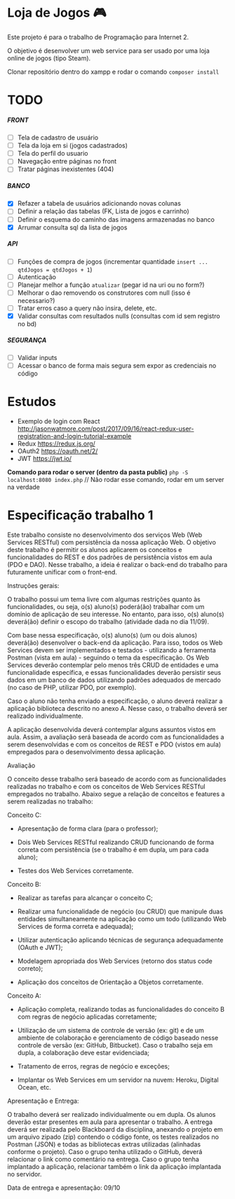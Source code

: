 # Loja de Jogos :video_game:
Este projeto é para o trabalho de Programação para Internet 2.

O objetivo é desenvolver um web service para ser usado por uma loja online de jogos (tipo Steam).

Clonar repositório dentro do xampp e rodar o comando `composer install`

# TODO
##### FRONT
- [ ] Tela de cadastro de usuário
- [ ] Tela da loja em si (jogos cadastrados)
- [ ] Tela do perfil do usuario
- [ ] Navegação entre páginas no front
- [ ] Tratar páginas inexistentes (404)

##### BANCO
- [X] Refazer a tabela de usuários adicionando novas colunas
- [ ] Definir a relação das tabelas (FK, Lista de jogos e carrinho)
- [ ] Definir o esquema do caminho das imagens armazenadas no banco
- [X] Arrumar consulta sql da lista de jogos

##### API
- [ ] Funções de compra de jogos (incrementar quantidade `insert ... qtdJogos = qtdJogos + 1`)
- [ ] Autenticação
- [ ] Planejar melhor a função `atualizar` (pegar id na uri ou no form?)
- [ ] Melhorar o dao removendo os construtores com null (isso é necessario?)
- [ ] Tratar erros caso a query não insira, delete, etc.
- [X] Validar consultas com resultados nulls (consultas com id sem registro no bd)

##### SEGURANÇA
- [ ] Validar inputs
- [ ] Acessar o banco de forma mais segura sem expor as credenciais no código

# Estudos

- Exemplo de login com React http://jasonwatmore.com/post/2017/09/16/react-redux-user-registration-and-login-tutorial-example
- Redux https://redux.js.org/
- OAuth2 https://oauth.net/2/
- JWT https://jwt.io/

**Comando para rodar o server (dentro da pasta public)**
`php -S localhost:8080 index.php` // Não rodar esse comando, rodar em um server na verdade

# Especificação trabalho 1
Este trabalho consiste no desenvolvimento dos serviços Web (Web Services RESTful) com persistência da nossa aplicação Web. O objetivo deste trabalho é permitir os alunos aplicarem os conceitos e funcionalidades do REST e dos padrões de persistência vistos em aula (PDO e DAO). Nesse trabalho, a ideia é realizar o back-end do trabalho para futuramente unificar com o front-end.

Instruções gerais:

O trabalho possui um tema livre com algumas restrições quanto às funcionalidades, ou seja, o(s) aluno(s) poderá(ão) trabalhar com um domínio de aplicação de seu interesse. No entanto, para isso, o(s) aluno(s) deverá(ão) definir o escopo do trabalho (atividade dada no dia 11/09).

Com base nessa especificação, o(s) aluno(s) (um ou dois alunos) deverá(ão) desenvolver o back-end da aplicação. Para isso, todos os Web Services devem ser implementados e testados - utilizando a ferramenta Postman (vista em aula) - seguindo o tema da especificação. Os Web Services deverão contemplar pelo menos três CRUD de entidades e uma funcionalidade específica, e essas funcionalidades deverão persistir seus dados em um banco de dados utilizando padrões adequados de mercado (no caso de PHP, utilizar PDO, por exemplo).

Caso o aluno não tenha enviado a especificação, o aluno deverá realizar a aplicação biblioteca descrito no anexo A. Nesse caso, o trabalho deverá ser realizado individualmente.

A aplicação desenvolvida deverá contemplar alguns assuntos vistos em aula. Assim, a avaliação será baseada de acordo com as funcionalidades a serem desenvolvidas e com os conceitos de REST e PDO (vistos em aula) empregados para o desenvolvimento dessa aplicação.

Avaliação

O conceito desse trabalho será baseado de acordo com as funcionalidades realizadas no trabalho e com os conceitos de Web Services RESTful empregados no trabalho. Abaixo segue a relação de conceitos e features a serem realizadas no trabalho:

Conceito C:

- Apresentação de forma clara (para o professor);

- Dois Web Services RESTful realizando CRUD funcionando de forma correta com persistência (se o trabalho é em dupla, um para cada aluno);

- Testes dos Web Services corretamente.

Conceito B:

- Realizar as tarefas para alcançar o conceito C;

- Realizar uma funcionalidade de negócio (ou CRUD) que manipule duas entidades simultaneamente na aplicação como um todo (utilizando Web Services de forma correta e adequada);

- Utilizar autenticação aplicando técnicas de segurança adequadamente (OAuth e JWT);

- Modelagem apropriada dos Web Services (retorno dos status code correto);

- Aplicação dos conceitos de Orientação a Objetos corretamente.

Conceito A:

- Aplicação completa, realizando todas as funcionalidades do conceito B com regras de negócio aplicadas corretamente;

- Utilização de um sistema de controle de versão (ex: git) e de um ambiente de colaboração e gerenciamento de código baseado nesse controle de versão (ex: GitHub, Bitbucket). Caso o trabalho seja em dupla, a colaboração deve estar evidenciada;

- Tratamento de erros, regras de negócio e exceções;

- Implantar os Web Services em um servidor na nuvem: Heroku, Digital Ocean, etc.

Apresentação e Entrega:

O trabalho deverá ser realizado individualmente ou em dupla. Os alunos deverão estar presentes em aula para apresentar o trabalho. A entrega deverá ser realizada pelo Blackboard da disciplina, anexando o projeto em um arquivo zipado (zip) contendo o código fonte, os testes realizados no Postman (JSON) e todas as bibliotecas extras utilizadas (alinhadas conforme o projeto). Caso o grupo tenha utilizado o GitHub, deverá relacionar o link como comentário na entrega. Caso o grupo tenha implantado a aplicação, relacionar também o link da aplicação implantada no servidor.

Data de entrega e apresentação: 09/10
